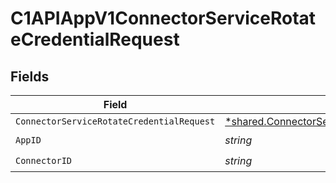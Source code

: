 # C1APIAppV1ConnectorServiceRotateCredentialRequest


## Fields

| Field                                                                                                             | Type                                                                                                              | Required                                                                                                          | Description                                                                                                       |
| ----------------------------------------------------------------------------------------------------------------- | ----------------------------------------------------------------------------------------------------------------- | ----------------------------------------------------------------------------------------------------------------- | ----------------------------------------------------------------------------------------------------------------- |
| `ConnectorServiceRotateCredentialRequest`                                                                         | [*shared.ConnectorServiceRotateCredentialRequest](../../models/shared/connectorservicerotatecredentialrequest.md) | :heavy_minus_sign:                                                                                                | N/A                                                                                                               |
| `AppID`                                                                                                           | *string*                                                                                                          | :heavy_check_mark:                                                                                                | N/A                                                                                                               |
| `ConnectorID`                                                                                                     | *string*                                                                                                          | :heavy_check_mark:                                                                                                | N/A                                                                                                               |